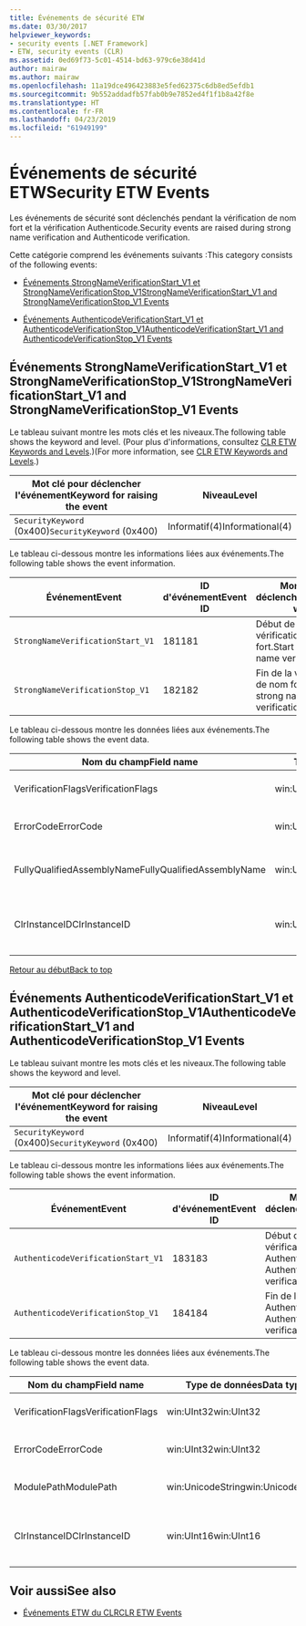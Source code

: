 ```yaml
---
title: Événements de sécurité ETW
ms.date: 03/30/2017
helpviewer_keywords:
- security events [.NET Framework]
- ETW, security events (CLR)
ms.assetid: 0ed69f73-5c01-4514-bd63-979c6e38d41d
author: mairaw
ms.author: mairaw
ms.openlocfilehash: 11a19dce496423883e5fed62375c6db8ed5efdb1
ms.sourcegitcommit: 9b552addadfb57fab0b9e7852ed4f1f1b8a42f8e
ms.translationtype: HT
ms.contentlocale: fr-FR
ms.lasthandoff: 04/23/2019
ms.locfileid: "61949199"
---
```

# <a name="security-etw-events"></a><span data-ttu-id="acd6e-102">Événements de sécurité ETW</span><span class="sxs-lookup"><span data-stu-id="acd6e-102">Security ETW Events</span></span>
<a name="top"></a> <span data-ttu-id="acd6e-103">Les événements de sécurité sont déclenchés pendant la vérification de nom fort et la vérification Authenticode.</span><span class="sxs-lookup"><span data-stu-id="acd6e-103">Security events are raised during strong name verification and Authenticode verification.</span></span>  
  
 <span data-ttu-id="acd6e-104">Cette catégorie comprend les événements suivants :</span><span class="sxs-lookup"><span data-stu-id="acd6e-104">This category consists of the following events:</span></span>  
  
- [<span data-ttu-id="acd6e-105">Événements StrongNameVerificationStart_V1 et StrongNameVerificationStop_V1</span><span class="sxs-lookup"><span data-stu-id="acd6e-105">StrongNameVerificationStart_V1 and StrongNameVerificationStop_V1 Events</span></span>](#strongnameverificationstart_v1_and_strongnameverificationstop_v1_events)  
  
- [<span data-ttu-id="acd6e-106">Événements AuthenticodeVerificationStart_V1 et AuthenticodeVerificationStop_V1</span><span class="sxs-lookup"><span data-stu-id="acd6e-106">AuthenticodeVerificationStart_V1 and AuthenticodeVerificationStop_V1 Events</span></span>](#authenticodeverificationstart_v1_and_authenticodeverificationstop_v1_events)  
  
<a name="strongnameverificationstart_v1_and_strongnameverificationstop_v1_events"></a>   
## <a name="strongnameverificationstartv1-and-strongnameverificationstopv1-events"></a><span data-ttu-id="acd6e-107">Événements StrongNameVerificationStart_V1 et StrongNameVerificationStop_V1</span><span class="sxs-lookup"><span data-stu-id="acd6e-107">StrongNameVerificationStart_V1 and StrongNameVerificationStop_V1 Events</span></span>  
 <span data-ttu-id="acd6e-108">Le tableau suivant montre les mots clés et les niveaux.</span><span class="sxs-lookup"><span data-stu-id="acd6e-108">The following table shows the keyword and level.</span></span> <span data-ttu-id="acd6e-109">(Pour plus d'informations, consultez [CLR ETW Keywords and Levels](../../../docs/framework/performance/clr-etw-keywords-and-levels.md).)</span><span class="sxs-lookup"><span data-stu-id="acd6e-109">(For more information, see [CLR ETW Keywords and Levels](../../../docs/framework/performance/clr-etw-keywords-and-levels.md).)</span></span>  
  
|<span data-ttu-id="acd6e-110">Mot clé pour déclencher l'événement</span><span class="sxs-lookup"><span data-stu-id="acd6e-110">Keyword for raising the event</span></span>|<span data-ttu-id="acd6e-111">Niveau</span><span class="sxs-lookup"><span data-stu-id="acd6e-111">Level</span></span>|  
|-----------------------------------|-----------|  
|<span data-ttu-id="acd6e-112">`SecurityKeyword` (0x400)</span><span class="sxs-lookup"><span data-stu-id="acd6e-112">`SecurityKeyword` (0x400)</span></span>|<span data-ttu-id="acd6e-113">Informatif(4)</span><span class="sxs-lookup"><span data-stu-id="acd6e-113">Informational(4)</span></span>|  
  
 <span data-ttu-id="acd6e-114">Le tableau ci-dessous montre les informations liées aux événements.</span><span class="sxs-lookup"><span data-stu-id="acd6e-114">The following table shows the event information.</span></span>  
  
|<span data-ttu-id="acd6e-115">Événement</span><span class="sxs-lookup"><span data-stu-id="acd6e-115">Event</span></span>|<span data-ttu-id="acd6e-116">ID d'événement</span><span class="sxs-lookup"><span data-stu-id="acd6e-116">Event ID</span></span>|<span data-ttu-id="acd6e-117">Moment du déclenchement</span><span class="sxs-lookup"><span data-stu-id="acd6e-117">Raised when</span></span>|  
|-----------|--------------|-----------------|  
|`StrongNameVerificationStart_V1`|<span data-ttu-id="acd6e-118">181</span><span class="sxs-lookup"><span data-stu-id="acd6e-118">181</span></span>|<span data-ttu-id="acd6e-119">Début de la vérification de nom fort.</span><span class="sxs-lookup"><span data-stu-id="acd6e-119">Start of strong name verification.</span></span>|  
|`StrongNameVerificationStop_V1`|<span data-ttu-id="acd6e-120">182</span><span class="sxs-lookup"><span data-stu-id="acd6e-120">182</span></span>|<span data-ttu-id="acd6e-121">Fin de la vérification de nom fort.</span><span class="sxs-lookup"><span data-stu-id="acd6e-121">End of strong name verification.</span></span>|  
  
 <span data-ttu-id="acd6e-122">Le tableau ci-dessous montre les données liées aux événements.</span><span class="sxs-lookup"><span data-stu-id="acd6e-122">The following table shows the event data.</span></span>  
  
|<span data-ttu-id="acd6e-123">Nom du champ</span><span class="sxs-lookup"><span data-stu-id="acd6e-123">Field name</span></span>|<span data-ttu-id="acd6e-124">Type de données</span><span class="sxs-lookup"><span data-stu-id="acd6e-124">Data type</span></span>|<span data-ttu-id="acd6e-125">Description</span><span class="sxs-lookup"><span data-stu-id="acd6e-125">Description</span></span>|  
|----------------|---------------|-----------------|  
|<span data-ttu-id="acd6e-126">VerificationFlags</span><span class="sxs-lookup"><span data-stu-id="acd6e-126">VerificationFlags</span></span>|<span data-ttu-id="acd6e-127">win:UInt32</span><span class="sxs-lookup"><span data-stu-id="acd6e-127">win:UInt32</span></span>|<span data-ttu-id="acd6e-128">Indicateurs de vérification.</span><span class="sxs-lookup"><span data-stu-id="acd6e-128">The verification flags.</span></span>|  
|<span data-ttu-id="acd6e-129">ErrorCode</span><span class="sxs-lookup"><span data-stu-id="acd6e-129">ErrorCode</span></span>|<span data-ttu-id="acd6e-130">win:UInt32</span><span class="sxs-lookup"><span data-stu-id="acd6e-130">win:UInt32</span></span>|<span data-ttu-id="acd6e-131">Code d'erreur HResult.</span><span class="sxs-lookup"><span data-stu-id="acd6e-131">The HResult error code.</span></span>|  
|<span data-ttu-id="acd6e-132">FullyQualifiedAssemblyName</span><span class="sxs-lookup"><span data-stu-id="acd6e-132">FullyQualifiedAssemblyName</span></span>|<span data-ttu-id="acd6e-133">win:UnicodeString</span><span class="sxs-lookup"><span data-stu-id="acd6e-133">win:UnicodeString</span></span>|<span data-ttu-id="acd6e-134">Nom d'assembly qualifié complet.</span><span class="sxs-lookup"><span data-stu-id="acd6e-134">The fully qualified assembly name.</span></span>|  
|<span data-ttu-id="acd6e-135">ClrInstanceID</span><span class="sxs-lookup"><span data-stu-id="acd6e-135">ClrInstanceID</span></span>|<span data-ttu-id="acd6e-136">win:UInt16</span><span class="sxs-lookup"><span data-stu-id="acd6e-136">win:UInt16</span></span>|<span data-ttu-id="acd6e-137">ID unique de l'instance de CLR ou CoreCLR.</span><span class="sxs-lookup"><span data-stu-id="acd6e-137">Unique ID for the instance of CLR or CoreCLR.</span></span>|  
  
 [<span data-ttu-id="acd6e-138">Retour au début</span><span class="sxs-lookup"><span data-stu-id="acd6e-138">Back to top</span></span>](#top)  
  
<a name="authenticodeverificationstart_v1_and_authenticodeverificationstop_v1_events"></a>   
## <a name="authenticodeverificationstartv1-and-authenticodeverificationstopv1-events"></a><span data-ttu-id="acd6e-139">Événements AuthenticodeVerificationStart_V1 et AuthenticodeVerificationStop_V1</span><span class="sxs-lookup"><span data-stu-id="acd6e-139">AuthenticodeVerificationStart_V1 and AuthenticodeVerificationStop_V1 Events</span></span>  
 <span data-ttu-id="acd6e-140">Le tableau suivant montre les mots clés et les niveaux.</span><span class="sxs-lookup"><span data-stu-id="acd6e-140">The following table shows the keyword and level.</span></span>  
  
|<span data-ttu-id="acd6e-141">Mot clé pour déclencher l'événement</span><span class="sxs-lookup"><span data-stu-id="acd6e-141">Keyword for raising the event</span></span>|<span data-ttu-id="acd6e-142">Niveau</span><span class="sxs-lookup"><span data-stu-id="acd6e-142">Level</span></span>|  
|-----------------------------------|-----------|  
|<span data-ttu-id="acd6e-143">`SecurityKeyword` (0x400)</span><span class="sxs-lookup"><span data-stu-id="acd6e-143">`SecurityKeyword` (0x400)</span></span>|<span data-ttu-id="acd6e-144">Informatif(4)</span><span class="sxs-lookup"><span data-stu-id="acd6e-144">Informational(4)</span></span>|  
  
 <span data-ttu-id="acd6e-145">Le tableau ci-dessous montre les informations liées aux événements.</span><span class="sxs-lookup"><span data-stu-id="acd6e-145">The following table shows the event information.</span></span>  
  
|<span data-ttu-id="acd6e-146">Événement</span><span class="sxs-lookup"><span data-stu-id="acd6e-146">Event</span></span>|<span data-ttu-id="acd6e-147">ID d'événement</span><span class="sxs-lookup"><span data-stu-id="acd6e-147">Event ID</span></span>|<span data-ttu-id="acd6e-148">Moment du déclenchement</span><span class="sxs-lookup"><span data-stu-id="acd6e-148">Raised when</span></span>|  
|-----------|--------------|-----------------|  
|`AuthenticodeVerificationStart_V1`|<span data-ttu-id="acd6e-149">183</span><span class="sxs-lookup"><span data-stu-id="acd6e-149">183</span></span>|<span data-ttu-id="acd6e-150">Début de la vérification Authenticode.</span><span class="sxs-lookup"><span data-stu-id="acd6e-150">Start of Authenticode verification.</span></span>|  
|`AuthenticodeVerificationStop_V1`|<span data-ttu-id="acd6e-151">184</span><span class="sxs-lookup"><span data-stu-id="acd6e-151">184</span></span>|<span data-ttu-id="acd6e-152">Fin de la vérification Authenticode.</span><span class="sxs-lookup"><span data-stu-id="acd6e-152">End of Authenticode verification.</span></span>|  
  
 <span data-ttu-id="acd6e-153">Le tableau ci-dessous montre les données liées aux événements.</span><span class="sxs-lookup"><span data-stu-id="acd6e-153">The following table shows the event data.</span></span>  
  
|<span data-ttu-id="acd6e-154">Nom du champ</span><span class="sxs-lookup"><span data-stu-id="acd6e-154">Field name</span></span>|<span data-ttu-id="acd6e-155">Type de données</span><span class="sxs-lookup"><span data-stu-id="acd6e-155">Data type</span></span>|<span data-ttu-id="acd6e-156">Description</span><span class="sxs-lookup"><span data-stu-id="acd6e-156">Description</span></span>|  
|----------------|---------------|-----------------|  
|<span data-ttu-id="acd6e-157">VerificationFlags</span><span class="sxs-lookup"><span data-stu-id="acd6e-157">VerificationFlags</span></span>|<span data-ttu-id="acd6e-158">win:UInt32</span><span class="sxs-lookup"><span data-stu-id="acd6e-158">win:UInt32</span></span>|<span data-ttu-id="acd6e-159">Indicateurs de vérification.</span><span class="sxs-lookup"><span data-stu-id="acd6e-159">The verification flags.</span></span>|  
|<span data-ttu-id="acd6e-160">ErrorCode</span><span class="sxs-lookup"><span data-stu-id="acd6e-160">ErrorCode</span></span>|<span data-ttu-id="acd6e-161">win:UInt32</span><span class="sxs-lookup"><span data-stu-id="acd6e-161">win:UInt32</span></span>|<span data-ttu-id="acd6e-162">Code d'erreur HResult.</span><span class="sxs-lookup"><span data-stu-id="acd6e-162">The HResult error code.</span></span>|  
|<span data-ttu-id="acd6e-163">ModulePath</span><span class="sxs-lookup"><span data-stu-id="acd6e-163">ModulePath</span></span>|<span data-ttu-id="acd6e-164">win:UnicodeString</span><span class="sxs-lookup"><span data-stu-id="acd6e-164">win:UnicodeString</span></span>|<span data-ttu-id="acd6e-165">Chemin d’accès du module.</span><span class="sxs-lookup"><span data-stu-id="acd6e-165">The module path.</span></span>|  
|<span data-ttu-id="acd6e-166">ClrInstanceID</span><span class="sxs-lookup"><span data-stu-id="acd6e-166">ClrInstanceID</span></span>|<span data-ttu-id="acd6e-167">win:UInt16</span><span class="sxs-lookup"><span data-stu-id="acd6e-167">win:UInt16</span></span>|<span data-ttu-id="acd6e-168">ID unique de l'instance de CLR ou CoreCLR.</span><span class="sxs-lookup"><span data-stu-id="acd6e-168">Unique ID for the instance of CLR or CoreCLR.</span></span>|  
  
## <a name="see-also"></a><span data-ttu-id="acd6e-169">Voir aussi</span><span class="sxs-lookup"><span data-stu-id="acd6e-169">See also</span></span>

- [<span data-ttu-id="acd6e-170">Événements ETW du CLR</span><span class="sxs-lookup"><span data-stu-id="acd6e-170">CLR ETW Events</span></span>](../../../docs/framework/performance/clr-etw-events.md)
